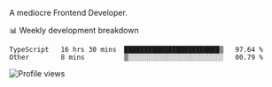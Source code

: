 A mediocre Frontend Developer.

📊 Weekly development breakdown
<!--START_SECTION:waka-->

```text
TypeScript   16 hrs 30 mins  ████████████████████████▒   97.64 %
Other        8 mins          ▒░░░░░░░░░░░░░░░░░░░░░░░░   00.79 %
```

<!--END_SECTION:waka-->

<img src="https://gpvc.arturio.dev/iqbalfasri" alt="Profile views"/>
